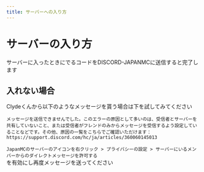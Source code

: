 ```yaml
---
title: サーバーへの入り方
---
```


# サーバーの入り方
サーバーに入ったときにでるコードをDISCORD-JAPANMCに送信すると完了します

## 入れない場合
Clydeくんから以下のようなメッセージを貰う場合は下を試してみてください

```
メッセージを送信できませんでした。このエラーの原因として多いのは、受信者とサーバーを共有していないこと、または受信者がフレンドのみからメッセージを受信するよう設定していることなどです。その他、原因の一覧をこちらでご確認いただけます：https://support.discord.com/hc/ja/articles/360060145013
```
`JapanMCのサーバーのアイコンを右クリック > プライバシーの設定 > サーバーにいるメンバーからのダイレクトメッセージを許可する`  
を有効にし再度メッセージを送ってください
